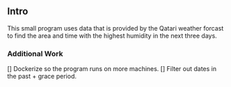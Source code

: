 ## Intro

This small program uses data that is provided by the Qatari weather forcast to find the area and time with the highest
humidity in the next three days.

### Additional Work

[] Dockerize so the program runs on more machines.
[] Filter out dates in the past + grace period.